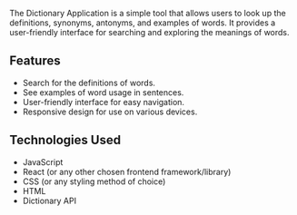 The Dictionary Application is a simple tool that allows users to look up the definitions, synonyms, antonyms, and examples of words.
It provides a user-friendly interface for searching and exploring the meanings of words.

## Features
- Search for the definitions of words.
- See examples of word usage in sentences.
- User-friendly interface for easy navigation.
- Responsive design for use on various devices.

## Technologies Used
- JavaScript
- React (or any other chosen frontend framework/library)
- CSS (or any styling method of choice)
- HTML
- Dictionary API
